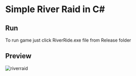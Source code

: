 
# Simple River Raid in C#

## Run

To run game just click RiverRide.exe file from Release folder

## Preview


![riverraid](https://user-images.githubusercontent.com/56698760/119241638-3ecbec80-bb58-11eb-8e28-0a6d77087760.png)
